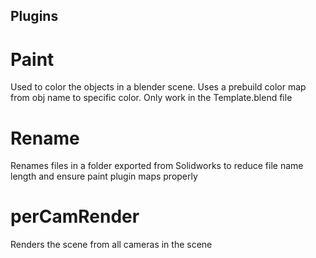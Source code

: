 ## Plugins

# Paint
Used to color the objects in a blender scene. Uses a prebuild color map from obj name to specific color. Only work in the Template.blend file

# Rename
Renames files in a folder exported from Solidworks to reduce file name length and ensure paint plugin maps properly

# perCamRender
Renders the scene from all cameras in the scene


